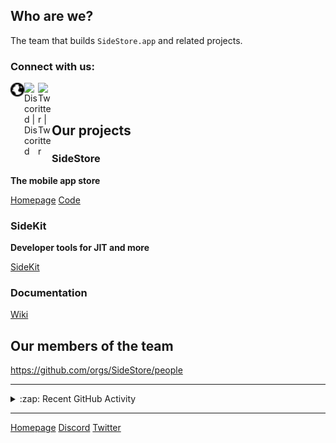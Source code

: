 <!-- 
Docs: How to use GitHub README and actions to auto-generate embedded content.
https://github.com/anuraghazra/github-readme-stats
https://www.youtube.com/watch?v=n6d4KHSKqGk
https://github.com/rahuldkjain/github-profile-readme-generator
 -->

## Who are we?

The team that builds `SideStore.app` and related projects.

### Connect with us:

<!--
[![Website](https://img.shields.io/website?label=sidestore.io&style=for-the-badge&url=https://sidestore.io)](https://sidestore.io)
[![Twitter Follow](https://img.shields.io/twitter/follow/sidestore_io?color=1DA1F2&logo=twitter&style=for-the-badge)](https://twitter.com/intent/follow?original_referer=https%3A%2F%2Fgithub.com%2Fsidestore&screen_name=sidestore)
[![GitHub Followers](https://img.shields.io/github/followers/sidestore?style=for-the-badge)]()
[![GitHub Sponsors](https://img.shields.io/github/sponsors/sidestore?style=for-the-badge
)]() 
-->

[<img align="left" alt="sidestore.io" width="22px" src="https://raw.githubusercontent.com/iconic/open-iconic/master/svg/globe.svg" />][website]
[<img align="left" alt="Discord | Discord" width="22px" src="https://cdn.jsdelivr.net/npm/simple-icons@v3/icons/discord.svg" />][discord]
[<img align="left" alt="Twitter | Twitter" width="22px" src="https://cdn.jsdelivr.net/npm/simple-icons@v3/icons/twitter.svg" />][twitter]

<br />
<br />

## Our projects

### SideStore

__The mobile app store__

[Homepage][website]
[Code][git.sidestore]

### SideKit

__Developer tools for JIT and more__

[SideKit][git.sidekit]

### Documentation

[Wiki][wiki]

## Our members of the team

https://github.com/orgs/SideStore/people

---

<details>
  <summary>:zap: Recent GitHub Activity</summary>

<!--START_SECTION:activity-->
1. 🗣 Commented on [#980](https://github.com/SideStore/SideStore/issues/980) in [SideStore/SideStore](https://github.com/SideStore/SideStore)
2. 🗣 Commented on [#102](https://github.com/SideStore/SideStore-Docs/issues/102) in [SideStore/SideStore-Docs](https://github.com/SideStore/SideStore-Docs)
3. ❌ Closed PR [#96](https://github.com/SideStore/SideStore-Docs/pull/96) in [SideStore/SideStore-Docs](https://github.com/SideStore/SideStore-Docs)
4. 💪 Opened PR [#114](https://github.com/SideStore/SideStore-Docs/pull/114) in [SideStore/SideStore-Docs](https://github.com/SideStore/SideStore-Docs)
5. ❌ Closed PR [#98](https://github.com/SideStore/SideStore-Docs/pull/98) in [SideStore/SideStore-Docs](https://github.com/SideStore/SideStore-Docs)
6. 🗣 Commented on [#957](https://github.com/SideStore/SideStore/issues/957) in [SideStore/SideStore](https://github.com/SideStore/SideStore)
7. 🗣 Commented on [#98](https://github.com/SideStore/SideStore-Docs/issues/98) in [SideStore/SideStore-Docs](https://github.com/SideStore/SideStore-Docs)
8. 🗣 Commented on [#98](https://github.com/SideStore/SideStore-Docs/issues/98) in [SideStore/SideStore-Docs](https://github.com/SideStore/SideStore-Docs)
9. 🎉 Merged PR [#113](https://github.com/SideStore/SideStore-Docs/pull/113) in [SideStore/SideStore-Docs](https://github.com/SideStore/SideStore-Docs)
10. 💪 Opened PR [#113](https://github.com/SideStore/SideStore-Docs/pull/113) in [SideStore/SideStore-Docs](https://github.com/SideStore/SideStore-Docs)
11. 🗣 Commented on [#978](https://github.com/SideStore/SideStore/issues/978) in [SideStore/SideStore](https://github.com/SideStore/SideStore)
12. 🗣 Commented on [#98](https://github.com/SideStore/SideStore-Docs/issues/98) in [SideStore/SideStore-Docs](https://github.com/SideStore/SideStore-Docs)
13. 💪 Opened PR [#112](https://github.com/SideStore/SideStore-Docs/pull/112) in [SideStore/SideStore-Docs](https://github.com/SideStore/SideStore-Docs)
14. ❌ Closed PR [#111](https://github.com/SideStore/SideStore-Docs/pull/111) in [SideStore/SideStore-Docs](https://github.com/SideStore/SideStore-Docs)
15. ❌ Closed PR [#110](https://github.com/SideStore/SideStore-Docs/pull/110) in [SideStore/SideStore-Docs](https://github.com/SideStore/SideStore-Docs)
16. 💪 Opened PR [#111](https://github.com/SideStore/SideStore-Docs/pull/111) in [SideStore/SideStore-Docs](https://github.com/SideStore/SideStore-Docs)
17. 💪 Opened PR [#110](https://github.com/SideStore/SideStore-Docs/pull/110) in [SideStore/SideStore-Docs](https://github.com/SideStore/SideStore-Docs)
18. ❌ Closed PR [#68](https://github.com/SideStore/SideStore-Docs/pull/68) in [SideStore/SideStore-Docs](https://github.com/SideStore/SideStore-Docs)
19. 🗣 Commented on [#620](https://github.com/SideStore/SideStore/issues/620) in [SideStore/SideStore](https://github.com/SideStore/SideStore)
20. 🎉 Merged PR [#109](https://github.com/SideStore/SideStore-Docs/pull/109) in [SideStore/SideStore-Docs](https://github.com/SideStore/SideStore-Docs)
<!--END_SECTION:activity-->

</details>

---

[Homepage][patreon] [Discord][discord] [Twitter][twitter]

<!--
- [Patreon][patreon]
- [OpenCollective][opencollective]
- [YouTube][youtube]
-->

[website]: https://sidestore.io
[wiki]: https://wiki.sidestore.io
[twitter]: https://twitter.com/sidestore_io
[discord]: https://discord.gg/sidestore-949183273383395328
[youtube]: https://youtube.com/TODO
[patreon]: https://www.patreon.com/SideStore
[opencollective]: https://opencollective.com/TODO
[git.sidestore]: https://github.com/SideStore/SideStore/
[git.sidekit]: https://github.com/SideStore/SideKit

